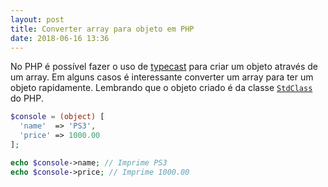 ```yaml
---
layout: post
title: Converter array para objeto em PHP
date: 2018-06-16 13:36
---
```


No PHP é possível fazer o uso de [typecast](http://php.net/manual/pt_BR/language.types.type-juggling.php#language.types.typecasting) para criar um objeto através de um array. Em alguns casos é interessante converter um array para ter um objeto rapidamente. Lembrando que o objeto criado é da classe [```StdClass```](http://php.net/manual/pt_BR/language.types.object.php#language.types.object.casting) do PHP.

```php
$console = (object) [
  'name'  => 'PS3',
  'price' => 1000.00
];

echo $console->name; // Imprime PS3
echo $console->price; // Imprime 1000.00
```
